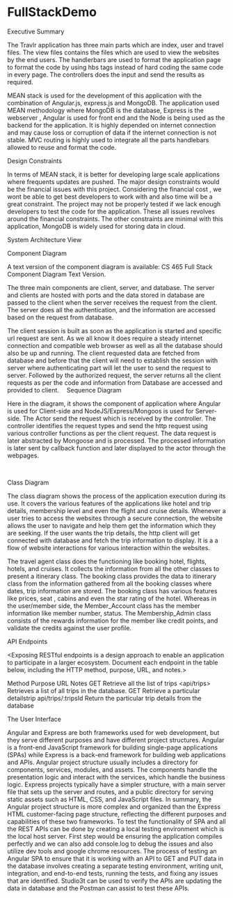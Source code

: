 # FullStackDemo

Executive Summary

The Travlr application has three main parts which are index, user and travel files. The view files contains the files which are used to view the websites by the end users. The handlerbars are used to format the application page to format the code by using hbs tags instead of hard coding the same code in every page. The controllers does the input and send the results as required. 

MEAN stack is used for the development of this application with the combination of Angular.js, express.js and MongoDB. The application used MEAN methodology where MongoDB is the database, Express is the webserver , Angular is used for front end and the Node is being used as the backend for the application. It is highly depended on internet connection and may cause loss or corruption of data if the internet connection is not stable. MVC routing is highly used to integrate all the parts handlebars allowed to reuse and format the code.


Design Constraints

In terms of MEAN stack, it is better for developing large scale applications where frequents updates are pushed. The major design constraints would be the financial issues with this project. Considering the financial cost , we wont be able to get best developers to work with and also time will be a great constraint. The project may not be properly tested if we lack enough developers to test the code for the application. These all issues revolves around the financial constraints. The other constraints are minimal with this application, MongoDB is widely used for storing data in cloud.
 


System Architecture View

Component Diagram

 

A text version of the component diagram is available: CS 465 Full Stack Component Diagram Text Version. 


The three main components are client, server, and database. The server and clients are hosted with ports and the data stored in database are passed to the client when the server receives the request from the client. The server does all the authentication, and the information are accessed based on the request from database.

The client session is built as soon as the application is started and specific url request are sent. As we all know it does require a steady internet connection and compatible web browser as well as all the database should also be up and running. The client requested data are fetched from database and before that the client will need to establish the session with server where authenticating part will let the user to send the request to server. Followed by the authorized request, the server returns all the client requests as per the code and information from Database are accessed and provided to client. 
Sequence Diagram
 

Here in the diagram, it shows the component of application where Angular is used for Client-side and NodeJS/Express/Mongoos is used for Server-side. The Actor send the request which is received by the controller. The controller identifies the request types and send the http request using various controller functions as per the client request. The data request is later abstracted by Mongoose and is processed. The processed information is later sent by callback function and later displayed to the actor through the webpages.


 

Class Diagram

 
The class diagram shows the process of the application execution during its use.  It covers the various features of the applications like hotel and trip details, membership level and even the flight and cruise details. Whenever a user tries to access the websites through a secure connection, the website allows the user to navigate and help them get the information which they are seeking. If the user wants the trip details, the http client will get connected with database and fetch the trip information to display. It is a a flow of website interactions for various interaction within the websites.

The travel agent class does the functioning like booking hotel, flights, hotels, and cruises. It collects the information from all the other classes to present a itinerary class. The booking class provides the data to itinerary class from the information gathered from all the booking classes where dates, trip information are stored. The booking class has various features like prices, seat , cabins and even the star rating of the hotel. 
Whereas in the user/member side, the Member_Account class has the member information like member number, status. The Membership_Admin class consists of the rewards information for the member like credit points, and validate the credits against the user profile.

API Endpoints

<Exposing RESTful endpoints is a design approach to enable an application to participate in a larger ecosystem. Document each endpoint in the table below, including the HTTP method, purpose, URL, and notes.>

Method	Purpose	URL	Notes
GET	Retrieve all the list of trips	<api/trips>	Retrieves a list of all trips in the database.
GET	Retrieve a particular detailstrip	api/trips/:tripsId	Return the particular trip details from the database

The User Interface
  
  
 
Angular and Express are both frameworks used for web development, but they serve different purposes and have different project structures. Angular is a front-end JavaScript framework for building single-page applications (SPAs) while Express is a back-end framework for building web applications and APIs. 
Angular project structure usually includes a directory for components, services, modules, and assets. The components handle the presentation logic and interact with the services, which handle the business logic. Express projects typically have a simpler structure, with a main server file that sets up the server and routes, and a public directory for serving static assets such as HTML, CSS, and JavaScript files. 
In summary, the Angular project structure is more complex and organized than the Express HTML customer-facing page structure, reflecting the different purposes and capabilities of these two frameworks. 
To test the functionality of SPA and all the REST APIs can be done by creating a local testing environment which is the local host server. First step would be ensuring the application compiles perfectly and we can also add console.log to debug the issues and also utilize dev tools and google chrome resources.
The process of testing an Angular SPA to ensure that it is working with an API to GET and PUT data in the database involves creating a separate testing environment, writing unit, integration, and end-to-end tests, running the tests, and fixing any issues that are identified. Studio3t can be used to verify the APIs are updating the data in database and the Postman can assist to test these APIs.

